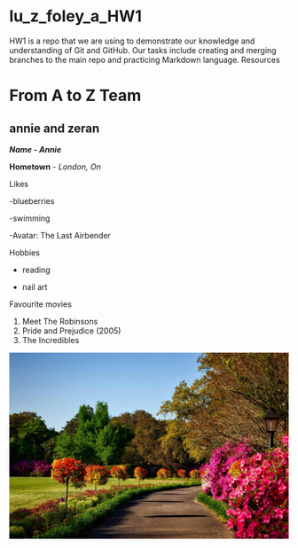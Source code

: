# lu_z_foley_a_HW1
 HW1 is a repo that we are using to demonstrate our knowledge and understanding of Git and GitHub. Our tasks include creating and merging branches to the main repo and practicing Markdown language.  Resources

# From A to Z Team #
## annie and zeran ##

***Name - Annie***

**Hometown** - *London, On*

Likes

-blueberries

-swimming

-Avatar: The Last Airbender

Hobbies 

- reading

- nail art

Favourite movies
1. Meet The Robinsons
2. Pride and Prejudice (2005) 
3. The Incredibles

![garden path in park](images/garden.jpg)

